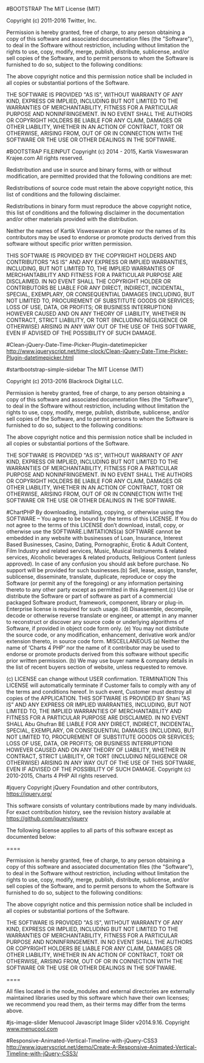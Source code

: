 #BOOTSTRAP
The MIT License (MIT)

Copyright (c) 2011-2016 Twitter, Inc.

Permission is hereby granted, free of charge, to any person obtaining a copy
of this software and associated documentation files (the "Software"), to deal
in the Software without restriction, including without limitation the rights
to use, copy, modify, merge, publish, distribute, sublicense, and/or sell
copies of the Software, and to permit persons to whom the Software is
furnished to do so, subject to the following conditions:

The above copyright notice and this permission notice shall be included in
all copies or substantial portions of the Software.

THE SOFTWARE IS PROVIDED "AS IS", WITHOUT WARRANTY OF ANY KIND, EXPRESS OR
IMPLIED, INCLUDING BUT NOT LIMITED TO THE WARRANTIES OF MERCHANTABILITY,
FITNESS FOR A PARTICULAR PURPOSE AND NONINFRINGEMENT. IN NO EVENT SHALL THE
AUTHORS OR COPYRIGHT HOLDERS BE LIABLE FOR ANY CLAIM, DAMAGES OR OTHER
LIABILITY, WHETHER IN AN ACTION OF CONTRACT, TORT OR OTHERWISE, ARISING FROM,
OUT OF OR IN CONNECTION WITH THE SOFTWARE OR THE USE OR OTHER DEALINGS IN
THE SOFTWARE.

#BOOTSTRAP FILEINPUT
Copyright (c) 2014 - 2015, Kartik Visweswaran
Krajee.com
All rights reserved.

Redistribution and use in source and binary forms, with or without modification, are permitted provided that the following conditions are met:

Redistributions of source code must retain the above copyright notice, this list of conditions and the following disclaimer.

Redistributions in binary form must reproduce the above copyright notice, this list of conditions and the following disclaimer in the documentation and/or other materials provided with the distribution.

Neither the names of Kartik Visweswaran or Krajee nor the names of its contributors may be used to endorse or promote products derived from this software without specific prior written permission.

THIS SOFTWARE IS PROVIDED BY THE COPYRIGHT HOLDERS AND CONTRIBUTORS "AS IS" AND ANY EXPRESS OR IMPLIED WARRANTIES, INCLUDING, BUT NOT LIMITED TO, THE IMPLIED WARRANTIES OF MERCHANTABILITY AND FITNESS FOR A PARTICULAR PURPOSE ARE DISCLAIMED. IN NO EVENT SHALL THE COPYRIGHT HOLDER OR CONTRIBUTORS BE LIABLE FOR ANY DIRECT, INDIRECT, INCIDENTAL, SPECIAL, EXEMPLARY, OR CONSEQUENTIAL DAMAGES (INCLUDING, BUT NOT LIMITED TO, PROCUREMENT OF SUBSTITUTE GOODS OR SERVICES; LOSS OF USE, DATA, OR PROFITS; OR BUSINESS INTERRUPTION) HOWEVER CAUSED AND ON ANY THEORY OF LIABILITY, WHETHER IN CONTRACT, STRICT LIABILITY, OR TORT (INCLUDING NEGLIGENCE OR OTHERWISE) ARISING IN ANY WAY OUT OF THE USE OF THIS SOFTWARE, EVEN IF ADVISED OF THE POSSIBILITY OF SUCH DAMAGE.

#Clean-jQuery-Date-Time-Picker-Plugin-datetimepicker
http://www.jqueryscript.net/time-clock/Clean-jQuery-Date-Time-Picker-Plugin-datetimepicker.html

#startbootstrap-simple-sidebar
The MIT License (MIT)

Copyright (c) 2013-2016 Blackrock Digital LLC.

Permission is hereby granted, free of charge, to any person obtaining a copy
of this software and associated documentation files (the "Software"), to deal
in the Software without restriction, including without limitation the rights
to use, copy, modify, merge, publish, distribute, sublicense, and/or sell
copies of the Software, and to permit persons to whom the Software is
furnished to do so, subject to the following conditions:

The above copyright notice and this permission notice shall be included in
all copies or substantial portions of the Software.

THE SOFTWARE IS PROVIDED "AS IS", WITHOUT WARRANTY OF ANY KIND, EXPRESS OR
IMPLIED, INCLUDING BUT NOT LIMITED TO THE WARRANTIES OF MERCHANTABILITY,
FITNESS FOR A PARTICULAR PURPOSE AND NONINFRINGEMENT. IN NO EVENT SHALL THE
AUTHORS OR COPYRIGHT HOLDERS BE LIABLE FOR ANY CLAIM, DAMAGES OR OTHER
LIABILITY, WHETHER IN AN ACTION OF CONTRACT, TORT OR OTHERWISE, ARISING FROM,
OUT OF OR IN CONNECTION WITH THE SOFTWARE OR THE USE OR OTHER DEALINGS IN
THE SOFTWARE.

#ChartPHP
By downloading, installing, copying, or otherwise using the SOFTWARE – You agree to be bound by the terms of this LICENSE. If You do not agree to the terms of this LICENSE don’t download, install, copy, or otherwise use the SOFTWARE.LIMITATIONS(a) SOFTWARE cannot be embedded in any website with businesses of Loan, Insurance, Interest Based Businesses, Casino, Dating, Pornographic, Erotic & Adult Content, Film Industry and related services, Music, Musical Instruments & related services, Alcoholic beverages & related products, Religious Content (unless approved). In case of any confusion you should ask before purchase. No support will be provided for such businesses.(b) Sell, lease, assign, transfer, sublicense, disseminate, translate, duplicate, reproduce or copy the Software (or permit any of the foregoing) or any information pertaining thereto to any other party except as permitted in this Agreement.(c) Use or distribute the Software or part of software as part of a commercial packaged Software product, framework, component, library or plug-in. Enterprise license is required for such usage.
(d) Disassemble, decompile, decode or otherwise reverse translate or engineer, or attempt in any manner to reconstruct or discover any source code or underlying algorithms of Software, if provided in object code form only.
(e) You may not distribute the source code, or any modification, enhancement, derivative work and/or extension thereto, in source code form.
MISCELLANEOUS
(a) Neither the name of ‘Charts 4 PHP’ nor the name of it contributor may be used to endorse or promote products derived from this software without specific prior written permission.
(b) We may use buyer name & company details in the list of recent buyers section of website, unless requested to remove.

(c) LICENSE can change without USER confirmation.
TERMINATION
This LICENSE will automatically terminate if Customer fails to comply with any of the terms and conditions hereof. In such event, Customer must destroy all copies of the APPLICATION.
THIS SOFTWARE IS PROVIDED BY Shani ”AS IS” AND ANY EXPRESS OR IMPLIED WARRANTIES, INCLUDING, BUT NOT LIMITED TO, THE IMPLIED WARRANTIES OF MERCHANTABILITY AND FITNESS FOR A PARTICULAR PURPOSE ARE DISCLAIMED. IN NO EVENT SHALL Abu Ghufran BE LIABLE FOR ANY DIRECT, INDIRECT, INCIDENTAL, SPECIAL, EXEMPLARY, OR CONSEQUENTIAL DAMAGES (INCLUDING, BUT NOT LIMITED TO, PROCUREMENT OF SUBSTITUTE GOODS OR SERVICES; LOSS OF USE, DATA, OR PROFITS; OR BUSINESS INTERRUPTION) HOWEVER CAUSED AND ON ANY THEORY OF LIABILITY, WHETHER IN CONTRACT, STRICT LIABILITY, OR TORT (INCLUDING NEGLIGENCE OR OTHERWISE) ARISING IN ANY WAY OUT OF THE USE OF THIS SOFTWARE, EVEN IF ADVISED OF THE POSSIBILITY OF SUCH DAMAGE.
Copyright (c) 2010-2015, Charts 4 PHP
All rights reserved.

#jquery
Copyright jQuery Foundation and other contributors, https://jquery.org/

This software consists of voluntary contributions made by many
individuals. For exact contribution history, see the revision history
available at https://github.com/jquery/jquery

The following license applies to all parts of this software except as
documented below:

====

Permission is hereby granted, free of charge, to any person obtaining
a copy of this software and associated documentation files (the
"Software"), to deal in the Software without restriction, including
without limitation the rights to use, copy, modify, merge, publish,
distribute, sublicense, and/or sell copies of the Software, and to
permit persons to whom the Software is furnished to do so, subject to
the following conditions:

The above copyright notice and this permission notice shall be
included in all copies or substantial portions of the Software.

THE SOFTWARE IS PROVIDED "AS IS", WITHOUT WARRANTY OF ANY KIND,
EXPRESS OR IMPLIED, INCLUDING BUT NOT LIMITED TO THE WARRANTIES OF
MERCHANTABILITY, FITNESS FOR A PARTICULAR PURPOSE AND
NONINFRINGEMENT. IN NO EVENT SHALL THE AUTHORS OR COPYRIGHT HOLDERS BE
LIABLE FOR ANY CLAIM, DAMAGES OR OTHER LIABILITY, WHETHER IN AN ACTION
OF CONTRACT, TORT OR OTHERWISE, ARISING FROM, OUT OF OR IN CONNECTION
WITH THE SOFTWARE OR THE USE OR OTHER DEALINGS IN THE SOFTWARE.

====

All files located in the node_modules and external directories are
externally maintained libraries used by this software which have their
own licenses; we recommend you read them, as their terms may differ from
the terms above.

#js-image-slider
Menucool Javascript Image Slider v2014.9.16. Copyright www.menucool.com

#Responsive-Animated-Vertical-Timeline-with-jQuery-CSS3
http://www.jqueryscript.net/demo/Create-A-Responsive-Animated-Vertical-Timeline-with-jQuery-CSS3/
